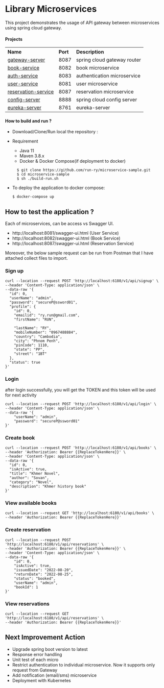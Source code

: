 # Library Microservices 
This project demonstrates the usage of API gateway between microservices using spring cloud gateway.




#### Projects

<table>


 <tr>
    <th style="text-align:left">Name</th>
    <th style="text-align:left">Port</th> 
    <th style="text-align:left">Description</th>
  </tr>
  <tr>
    <td><a href="https://github.com/run-ry/microservice-sample">gateway-server</a></td>
    <td>8087</td>
    <td>spring cloud gateway router</td>
  </tr>
  <tr>
    <td><a href="https://github.com/run-ry/microservice-sample">book-service</a></td>
    <td>8082</td>
    <td>book microservice</td>
  </tr>
  <tr>
    <td><a href="https://github.com/run-ry/microservice-sample">auth-service</a></td>
    <td>8083</td>
    <td>authentication microservice</td>
  </tr>
  <tr>
    <td><a href="https://github.com/run-ry/microservice-sample">user-service</a></td>
    <td>8081</td>
    <td>user microservice</td>
  </tr>
  <tr>
    <td><a href="https://github.com/run-ry/microservice-sample">reservation-service</a></td>
    <td>8087</td>
    <td>reservation microservice</td>
  </tr>
   <tr>
    <td><a href="https://github.com/BarathArivazhagan/spring-cloud-gateway-routing/tree/master/config-server">config-server</a></td>
    <td>8888</td>
    <td>spring cloud config server </td>
  </tr>
     <tr>
    <td><a href="https://github.com/BarathArivazhagan/spring-cloud-gateway-routing/tree/master/eureka-server">eureka-server</a></td>
    <td>8761</td>
    <td>eureka-server </td>
  </tr>
  
</table>


#### How to build and run ?

 * Download/Clone/Run local the repository : 
 * Requirement
   * Java 11
   * Maven 3.8.x
   * Docker & Docker Compose(if deployment to docker)
 
   ```
     $ git clone https://github.com/run-ry/microservice-sample.git
     $ cd microservice-sample
     $ sh ./build-run.sh
     ```

 * To deploy the application  to docker compose:

      ```
     $ docker-compose up
      ```

## How to test the application ?
Each of microservices, can be access vs Swagger UI.

* http://localhost:8081/swagger-ui.html (User Service)
* http://localhost:8082/swagger-ui.html (Book Service)
* http://localhost:8087/swagger-ui.html (Reservation Service)

Moreover, the below sample request can be run from Postman that I have attached collect files to import.
### Sign up
```
curl --location --request POST 'http://localhost:6180/v1/api/signup' \
--header 'Content-Type: application/json' \
--data-raw '{
  "id": 0,
  "userName": "admin",
  "password": "secureP@ssword01",
  "profile": {
    "id": 0,
    "emailid": "ry.run@gmail.com",
    "firstName": "RUN",
    
    "lastName": "RY",
    "mobileNumber": "0967488884",
    "country": "Cambodia",
    "city": "Phnom Penh",
    "pinCode": 1110,
    "state": "PP",
    "street": "1BT"
  },
  "status": true
}'
```
### Login
after login successfully, you will get the TOKEN and this token will be used for next activity
```
curl --location --request POST 'http://localhost:6180/v1/api/login' \
--header 'Content-Type: application/json' \
--data-raw '{
    "userName": "admin",
    "password": "secureP@ssword01"
}'
```

### Create book
```
curl --location --request POST 'http://localhost:6180/v1/api/books' \
--header 'Authorization: Bearer {{ReplaceTokenHere}}' \
--header 'Content-Type: application/json' \
--data-raw '{
  "id": 0,
  "isActive": true,
  "title": "Khmer Novel",
  "author": "Sovan",
  "category": "Novel",
  "description": "Khmer history book"
}'
```

### View available books
```
curl --location --request GET 'http://localhost:6180/v1/api/books' \
--header 'Authorization: Bearer {{ReplaceTokenHere}}'
```

### Create reservation
```
curl --location --request POST 'http://localhost:6180/v1/api/reservations' \
--header 'Authorization: Bearer {{ReplaceTokenHere}}' \
--header 'Content-Type: application/json' \
--data-raw '{
    "id": 0,
    "isActive": true,
    "issuedDate": "2022-08-20",
    "returnDate": "2022-08-25",
    "status": "booked",
    "userName": "admin",
    "bookId": 1
}'
```

### View reservations
```
curl --location --request GET 'http://localhost:6180/v1/api/reservations' \
--header 'Authorization: Bearer {{ReplaceTokenHere}}'
```


## Next Improvement Action
* Upgrade spring boot version to latest 
* Response error handling
* Unit test of each micro
* Restrict authentication to individual microservice. Now it supports only request from Gateway
* Add notification (email/sms) microservice
* Deployment with Kubernetes